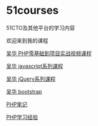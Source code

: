 # 51courses

51CTO及其他平台的学习内容

欢迎来到我的课程

[吴华  PHP零基础到项目实战视频课程](https://github.com/qianjilou/mycourses/blob/master/ghostwuphp.md)

[吴华 javascript系列课程](https://github.com/qianjilou/mycourses/tree/master/javascript)

[吴华 jQuery系列课程](https://github.com/qianjilou/mycourses/tree/master/javascript)

[吴华 bootstrap](https://github.com/qianjilou/mycourses/tree/master/javascript)

[PHP笔记](https://github.com/qianjilou/mycourses/blob/master/php)

[PHP学习经验](https://github.com/qianjilou/mycourses/blob/master/jingyan.md)
